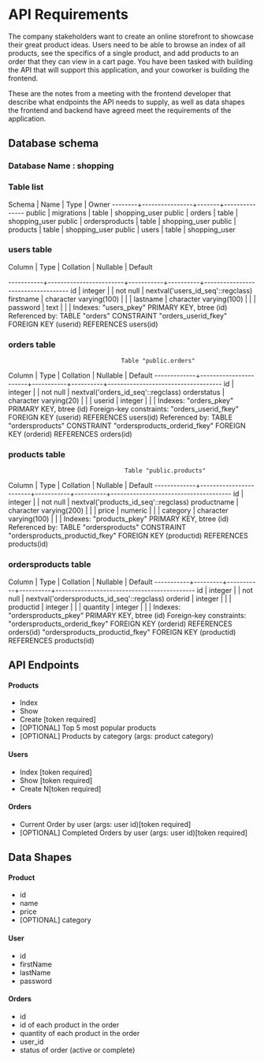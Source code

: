 # API Requirements
The company stakeholders want to create an online storefront to showcase their great product ideas. Users need to be able to browse an index of all products, see the specifics of a single product, and add products to an order that they can view in a cart page. You have been tasked with building the API that will support this application, and your coworker is building the frontend.

These are the notes from a meeting with the frontend developer that describe what endpoints the API needs to supply, as well as data shapes the frontend and backend have agreed meet the requirements of the application. 

## Database schema
### Database Name : shopping 
### Table list 
 Schema |      Name      | Type  |     Owner
--------+----------------+-------+---------------
 public | migrations     | table | shopping_user
 public | orders         | table | shopping_user
 public | ordersproducts | table | shopping_user
 public | products       | table | shopping_user
 public | users          | table | shopping_user


### users table 
 Column   |          Type          | Collation | Nullable |              Default

-----------+------------------------+-----------+----------+-----------------------------------
 id        | integer                |           | not null | nextval('users_id_seq'::regclass)
 firstname | character varying(100) |           |          |
 lastname  | character varying(100) |           |          |
 password  | text                   |           |          |
Indexes:
    "users_pkey" PRIMARY KEY, btree (id)
Referenced by:
    TABLE "orders" CONSTRAINT "orders_userid_fkey" FOREIGN KEY (userid) REFERENCES users(id)

### orders table 
                                    Table "public.orders"
   Column    |         Type          | Collation | Nullable |              Default
-------------+-----------------------+-----------+----------+------------------------------------
 id          | integer               |           | not null | nextval('orders_id_seq'::regclass)
 orderstatus | character varying(20) |           |          |
 userid      | integer               |           |          |
Indexes:
    "orders_pkey" PRIMARY KEY, btree (id)
Foreign-key constraints:
    "orders_userid_fkey" FOREIGN KEY (userid) REFERENCES users(id)
Referenced by:
    TABLE "ordersproducts" CONSTRAINT "ordersproducts_orderid_fkey" FOREIGN KEY (orderid) REFERENCES orders(id)   

### products table 
                                     Table "public.products"
   Column    |          Type          | Collation | Nullable |               Default
-------------+------------------------+-----------+----------+--------------------------------------
 id          | integer                |           | not null | nextval('products_id_seq'::regclass)
 productname | character varying(200) |           |          |
 price       | numeric                |           |          |
 category    | character varying(100) |           |          |
Indexes:
    "products_pkey" PRIMARY KEY, btree (id)
Referenced by:
    TABLE "ordersproducts" CONSTRAINT "ordersproducts_productid_fkey" FOREIGN KEY (productid) REFERENCES products(id)  

### ordersproducts table 
 Column   |  Type   | Collation | Nullable |                  Default
-----------+---------+-----------+----------+--------------------------------------------
 id        | integer |           | not null | nextval('ordersproducts_id_seq'::regclass)
 orderid   | integer |           |          |
 productid | integer |           |          |
 quantity  | integer |           |          |
Indexes:
    "ordersproducts_pkey" PRIMARY KEY, btree (id)
Foreign-key constraints:
    "ordersproducts_orderid_fkey" FOREIGN KEY (orderid) REFERENCES orders(id)
    "ordersproducts_productid_fkey" FOREIGN KEY (productid) REFERENCES products(id)


## API Endpoints
#### Products
- Index 
- Show
- Create [token required]
- [OPTIONAL] Top 5 most popular products 
- [OPTIONAL] Products by category (args: product category)

#### Users
- Index [token required]
- Show [token required]
- Create N[token required]

#### Orders
- Current Order by user (args: user id)[token required]
- [OPTIONAL] Completed Orders by user (args: user id)[token required]

## Data Shapes
#### Product
-  id
- name
- price
- [OPTIONAL] category

#### User
- id
- firstName
- lastName
- password

#### Orders
- id
- id of each product in the order
- quantity of each product in the order
- user_id
- status of order (active or complete)

